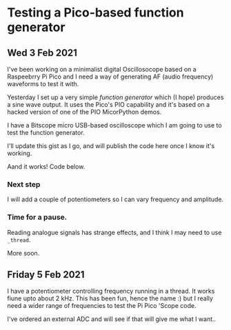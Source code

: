 # Testing a Pico-based function generator

## Wed 3 Feb 2021

I've been working on a minimalist digital Oscillosocope based on a Raspeebrry Pi Pico
and I need a way of generating AF (audio frequency) waveforms to test it with.

Yesterday I set up a very simple *function generator* which (I hope) produces a sine wave output.
It uses the Pico's PIO capability and it's based on a hacked version of one of the PIO MicorPython demos.

I have a Bitscope micro USB-based oscilloscope which I am going to use to test the function generator.

I'll update this gist as I go, and will publish the code here once I know it's working.

Aand it works! Code below.

### Next step

I will add a couple of potentiometers so I can vary frequency and amplitude.

### Time for a pause.

Reading analogue signals has strange effects, and I think I may need to use `_thread`.

More soon.

## Friday 5 Feb 2021

I have a potentiometer controlling frequency running in a thread. It works fiune upto about 2 kHz.
This has been fun, hence the name :) but I really need a wider range of frequencies to test the Pi Pico 'Scope code.

I've ordered an external ADC and will see if that will give me what I want..

